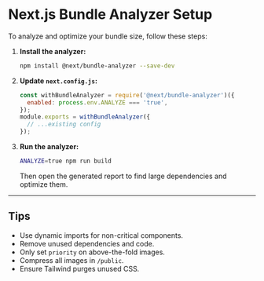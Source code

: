 # Next.js Bundle Analyzer Setup

To analyze and optimize your bundle size, follow these steps:

1. **Install the analyzer:**
   ```bash
   npm install @next/bundle-analyzer --save-dev
   ```

2. **Update `next.config.js`:**
   ```js
   const withBundleAnalyzer = require('@next/bundle-analyzer')({
     enabled: process.env.ANALYZE === 'true',
   });
   module.exports = withBundleAnalyzer({
     // ...existing config
   });
   ```

3. **Run the analyzer:**
   ```bash
   ANALYZE=true npm run build
   ```
   Then open the generated report to find large dependencies and optimize them.

---

## Tips
- Use dynamic imports for non-critical components.
- Remove unused dependencies and code.
- Only set `priority` on above-the-fold images.
- Compress all images in `/public`.
- Ensure Tailwind purges unused CSS.
